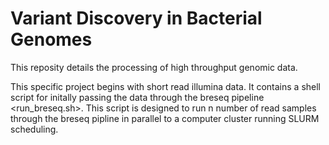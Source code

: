 # Variant Discovery in Bacterial Genomes
This reposity details the processing of high throughput genomic data. 

This specific project begins with short read illumina data. It contains a shell script for initally passing the data through the breseq pipeline <run_breseq.sh>. This script is designed to run n number of read samples through the breseq pipline in parallel to a computer cluster running SLURM scheduling. 
